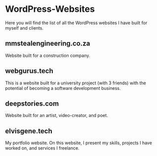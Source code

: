 # WordPress-Websites
Here you will find the list of all the WordPress websites I have built for myself and clients.

## mmstealengineering.co.za
Website built for a construction company.

## webgurus.tech
This is a website built for a university project (with 3 friends) with the potential of becoming a software development business.

## deepstories.com
Website built for an artist, video-creator, and poet.

## elvisgene.tech
My portfolio website. On this website, I present my skills, projects I have worked on, and services I freelance.
